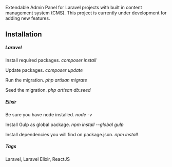 Extendable Admin Panel for Laravel projects with built in content management system (CMS). This project is currently under development for adding new features.

<h2> Installation </h2>
<h5> Laravel </h5>
<p>Install required packages. <em>composer install</em></p>
<p>Update packages. <em>composer update</em></p>
<p>Run the migration. <em>php artisan migrate</em></p>
<p>Seed the migration. <em>php artisan db:seed</em></p>
<h5> Elixir </h5>
<p>Be sure you have node installed. <em>node -v</em></p>
<p>Install Gulp as global package. <em>npm install --global gulp</em></p>
<p>Install dependencies you will find on package.json. <em>npm install</em></p>

<h5>Tags</h5>
Laravel, Laravel Elixir, ReactJS
